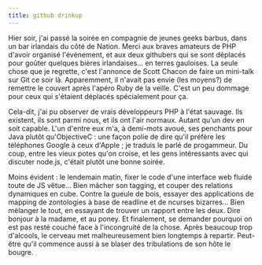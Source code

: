 ```yaml
---
title: github drinkup
---
```


Hier soir, j'ai passé la soirée en compagnie de jeunes geeks barbus, dans un
bar irlandais du côté de Nation. Merci aux braves amateurs de PHP d'avoir
organisé l'événement, et aux deux githubers qui se sont déplacés pour goûter
quelques bières irlandaises... en terres gauloises. La seule chose que je
regrette, c'est l'annonce de Scott Chacon de faire un mini-talk sur Git ce
soir là. Apparemment, il n'avait pas envie (les moyens?) de remettre le
couvert après l'apéro Ruby de la veille. C'est un peu dommage pour ceux qui
s'étaient déplacés spécialement pour ça.

Cela-dit, j'ai pu observer de vrais développeurs PHP à l'état sauvage. Ils
existent, ils sont parmi nous, et ils ont l'air normaux. Autant qu'un dev en
soit capable. L'un d'entre eux m'a, à demi-mots avoué, ses penchants pour Java
plutôt qu'ObjectiveC : une façon polie de dire qu'il préfère les téléphones
Google à ceux d'Apple ; je traduis le parlé de progammeur. Du coup, entre les
vieux potes qu'on croise, et les gens intéressants avec qui discuter node.js,
c'était plutôt une bonne soirée.

Moins évident : le lendemain matin, fixer le code d'une interface web fluide
toute de JS vêtue... Bien mâcher son tagging, et couper des relations
dynamiques en cube. Contre la gueule de bois, essayer des applications de
mapping de zontologies à base de readline et de ncurses bizarres... Bien
mélanger le tout, en essayant de trouver un rapport entre les deux. Dire
bonjour à la madame, et au poney. Et finalement, se demander pourquoi on est
pas resté couché face à l'incongruité de la chose. Après beaucoup trop
d'alcools, le cerveau met malheureusement bien longtemps à repartir. Peut-être
qu'il commence aussi à se blaser des tribulations de son hôte le bougre.

